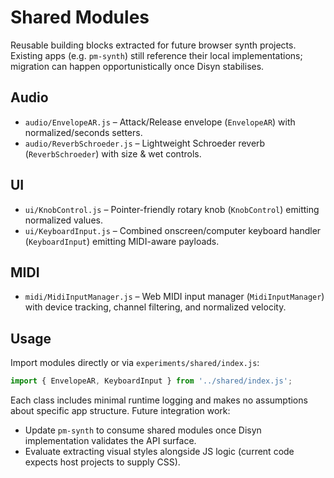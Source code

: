 # Shared Modules

Reusable building blocks extracted for future browser synth projects. Existing apps (e.g. `pm-synth`) still reference their local implementations; migration can happen opportunistically once Disyn stabilises.

## Audio
- `audio/EnvelopeAR.js` – Attack/Release envelope (`EnvelopeAR`) with normalized/seconds setters.
- `audio/ReverbSchroeder.js` – Lightweight Schroeder reverb (`ReverbSchroeder`) with size & wet controls.

## UI
- `ui/KnobControl.js` – Pointer-friendly rotary knob (`KnobControl`) emitting normalized values.
- `ui/KeyboardInput.js` – Combined onscreen/computer keyboard handler (`KeyboardInput`) emitting MIDI-aware payloads.

## MIDI
- `midi/MidiInputManager.js` – Web MIDI input manager (`MidiInputManager`) with device tracking, channel filtering, and normalized velocity.

## Usage
Import modules directly or via `experiments/shared/index.js`:

```js
import { EnvelopeAR, KeyboardInput } from '../shared/index.js';
```

Each class includes minimal runtime logging and makes no assumptions about specific app structure. Future integration work:
- Update `pm-synth` to consume shared modules once Disyn implementation validates the API surface.
- Evaluate extracting visual styles alongside JS logic (current code expects host projects to supply CSS).

